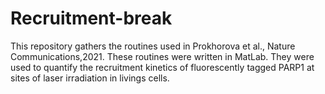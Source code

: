 # Recruitment-break

This repository gathers the routines used in Prokhorova et al., Nature Communications,2021. These routines were written in MatLab. They were used to quantify the recruitment kinetics of fluorescently tagged PARP1 at sites of laser irradiation in livings cells. 
